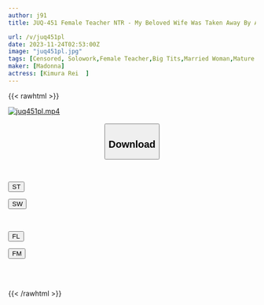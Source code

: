```yaml
---
author: j91
title: JUQ-451 Female Teacher NTR - My Beloved Wife Was Taken Away By A Delinquent Student. Rei Kimura

url: /v/juq451pl
date: 2023-11-24T02:53:00Z
image: "juq451pl.jpg"
tags: [Censored, Solowork,Female Teacher,Big Tits,Married Woman,Mature Woman,Cuckold	]
maker: [Madonna]
actress: [Kimura Rei  ]
---
```



{{< rawhtml >}}

<div class="video" data-videoid="6bor0o0wm6cxZ9">
    <a href="javascript:;">
        <img src="/v/juq451pl/juq451pl.jpg" width="WIDTH" height="HEIGHT" alt="juq451pl.mp4" loading="lazy">
    </a>
</div>

<script type="text/javascript" src="https://j91.asia/asset/on-demand-st.js"></script>

<br>
  <link rel="stylesheet" href="https://j91.asia/asset/bs5.css">
  
  <center>
  <button class="btn btn-primary" type="button" data-bs-toggle="collapse" data-bs-target=".multi-collapse" aria-expanded="false" aria-controls="multiCollapseExample1 multiCollapseExample2"><h2>Download</h2></button></center>
</p>
<div class="row">
  <div class="col">
    <div class="collapse multi-collapse" id="multiCollapseExample1">
      <div class="card card-body">
	      	      <br>
<div class="buttons">  
<p><a href="https://streamtape.to/v/6bor0o0wm6cxZ9" target="_blank"><button class="btn-hover color-3"><i class="fa fa-download"></i> ST</button></a></p>
<p><a href="https://flaswish.com/057iikc0o027" target="_blank"><button class="btn-hover color-2"><i class="fa fa-download"></i> SW</button></a></p></div>
    </div>
  </div>
</div>
  <div class="col">
    <div class="collapse multi-collapse" id="multiCollapseExample2">
      <div class="card card-body">
	      <br>
<div class="buttons">
<p><a href="javascript:;" target="_blank"><button class="btn-hover color-9"><i class="fa fa-download"></i> FL</button></a></p>
<p><a href="javascript:;" target="_blank"><button class="btn-hover color-8"><i class="fa fa-download"></i> FM</button></a></p></div>
<br><br>
      </div>
    </div>
  </div>
</div>

{{< /rawhtml >}}
